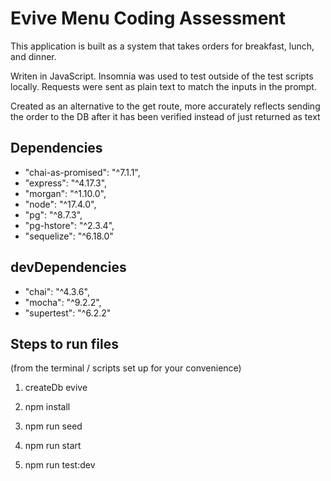 # Evive Menu Coding Assessment

This application is built as a system that takes orders for breakfast, lunch, and dinner.

Writen in JavaScript. Insomnia was used to test outside of the test scripts locally. Requests were sent as plain text to match the inputs in the prompt.

Created as an alternative to the get route, more accurately reflects sending the order to the DB after it has been verified instead of just returned as text

## Dependencies

- "chai-as-promised": "^7.1.1",
- "express": "^4.17.3",
- "morgan": "^1.10.0",
- "node": "^17.4.0",
- "pg": "^8.7.3",
- "pg-hstore": "^2.3.4",
- "sequelize": "^6.18.0"

## devDependencies

- "chai": "^4.3.6",
- "mocha": "^9.2.2",
- "supertest": "^6.2.2"

## Steps to run files

(from the terminal / scripts set up for your convenience)

<!-- create db -->

1. createDb evive

<!-- install dependencies -->

2. npm install

<!-- seed the database) -->

3. npm run seed

<!-- start the server / listening on localhost:8080 -->

4. npm run start

<!-- run the tests, tests:dev allows for matching the tests for changes over just using test -->

5. npm run test:dev
